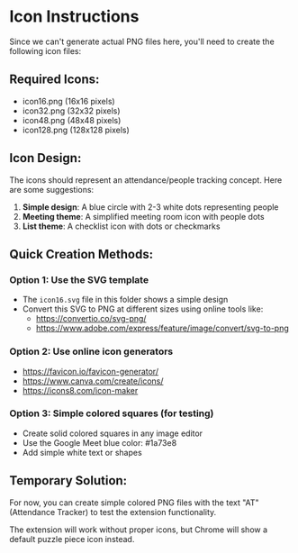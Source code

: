 # Icon Instructions

Since we can't generate actual PNG files here, you'll need to create the following icon files:

## Required Icons:

- icon16.png (16x16 pixels)
- icon32.png (32x32 pixels)
- icon48.png (48x48 pixels)
- icon128.png (128x128 pixels)

## Icon Design:

The icons should represent an attendance/people tracking concept. Here are some suggestions:

1. **Simple design**: A blue circle with 2-3 white dots representing people
2. **Meeting theme**: A simplified meeting room icon with people dots
3. **List theme**: A checklist icon with dots or checkmarks

## Quick Creation Methods:

### Option 1: Use the SVG template

- The `icon16.svg` file in this folder shows a simple design
- Convert this SVG to PNG at different sizes using online tools like:
  - https://convertio.co/svg-png/
  - https://www.adobe.com/express/feature/image/convert/svg-to-png

### Option 2: Use online icon generators

- https://favicon.io/favicon-generator/
- https://www.canva.com/create/icons/
- https://icons8.com/icon-maker

### Option 3: Simple colored squares (for testing)

- Create solid colored squares in any image editor
- Use the Google Meet blue color: #1a73e8
- Add simple white text or shapes

## Temporary Solution:

For now, you can create simple colored PNG files with the text "AT" (Attendance Tracker) to test the extension functionality.

The extension will work without proper icons, but Chrome will show a default puzzle piece icon instead.
